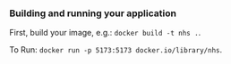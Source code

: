 ### Building and running your application

First, build your image, e.g.: `docker build -t nhs .`.

To Run: `docker run -p 5173:5173 docker.io/library/nhs`.
